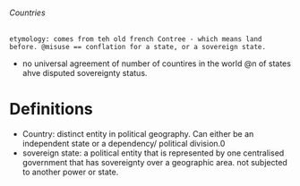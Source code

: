 ###### Countries
    etymology: comes from teh old french Contree - which means land before. @misuse == conflation for a state, or a sovereign state.
- no universal agreement of number of countires in the world @n of states ahve disputed sovereignty status.

# Definitions
- Country: distinct entity in political geography. Can either be an independent state or a dependency/ political division.0
- sovereign state: a political entity that is represented by one centralised government that has sovereignty over a geographic area. not subjected to another power or state.



